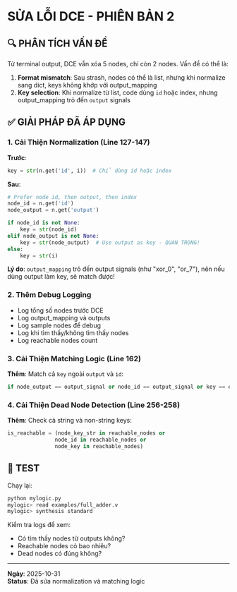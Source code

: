# SỬA LỖI DCE - PHIÊN BẢN 2

## 🔍 PHÂN TÍCH VẤN ĐỀ

Từ terminal output, DCE vẫn xóa 5 nodes, chỉ còn 2 nodes. Vấn đề có thể là:

1. **Format mismatch**: Sau strash, nodes có thể là list, nhưng khi normalize sang dict, keys không khớp với output_mapping
2. **Key selection**: Khi normalize từ list, code dùng `id` hoặc index, nhưng output_mapping trỏ đến `output` signals

## ✅ GIẢI PHÁP ĐÃ ÁP DỤNG

### 1. Cải Thiện Normalization (Line 127-147)

**Trước**:
```python
key = str(n.get('id', i))  # Chỉ dùng id hoặc index
```

**Sau**:
```python
# Prefer node id, then output, then index
node_id = n.get('id')
node_output = n.get('output')

if node_id is not None:
    key = str(node_id)
elif node_output is not None:
    key = str(node_output)  # Use output as key - QUAN TRỌNG!
else:
    key = str(i)
```

**Lý do**: `output_mapping` trỏ đến output signals (như "xor_0", "or_7"), nên nếu dùng output làm key, sẽ match được!

### 2. Thêm Debug Logging

- Log tổng số nodes trước DCE
- Log output_mapping và outputs
- Log sample nodes để debug
- Log khi tìm thấy/không tìm thấy nodes
- Log reachable nodes count

### 3. Cải Thiện Matching Logic (Line 162)

**Thêm**: Match cả `key` ngoài `output` và `id`:
```python
if node_output == output_signal or node_id == output_signal or key == output_signal:
```

### 4. Cải Thiện Dead Node Detection (Line 256-258)

**Thêm**: Check cả string và non-string keys:
```python
is_reachable = (node_key_str in reachable_nodes or 
               node_id in reachable_nodes or
               node_key in reachable_nodes)
```

## 🧪 TEST

Chạy lại:
```bash
python mylogic.py
mylogic> read examples/full_adder.v
mylogic> synthesis standard
```

Kiểm tra logs để xem:
- Có tìm thấy nodes từ outputs không?
- Reachable nodes có bao nhiêu?
- Dead nodes có đúng không?

---

**Ngày**: 2025-10-31  
**Status**: Đã sửa normalization và matching logic

